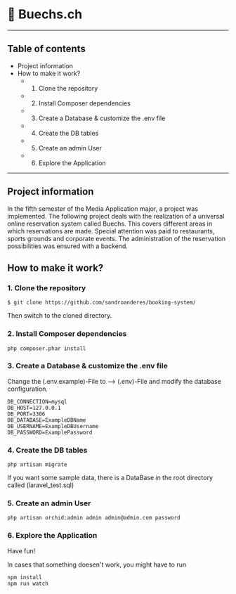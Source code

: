 # 🚀 Buechs.ch
 
---
 ## Table of contents

* Project information
* How to make it work?
    * 1. Clone the repository
    * 2. Install Composer dependencies
    * 3. Create a Database & customize the .env file
    * 4. Create the DB tables
    * 5. Create an admin User
    * 6. Explore the Application
---

## Project information
In the fifth semester of the Media Application major, a project was implemented. The following project deals with the realization of a universal online reservation system called Buechs. This covers different areas in which reservations are made. Special attention was paid to restaurants, sports grounds and corporate events.
The administration of the reservation possibilities was ensured with a backend.

## How to make it work?
### 1. Clone the repository
```
$ git clone https://github.com/sandroanderes/booking-system/
```
Then switch to the cloned directory.

### 2. Install Composer dependencies
```
php composer.phar install
```

### 3. Create a Database & customize the .env file
Change the (.env.example)-File to --> (.env)-File and modify the database configuration.

```
DB_CONNECTION=mysql
DB_HOST=127.0.0.1
DB_PORT=3306
DB_DATABASE=ExampleDBName
DB_USERNAME=ExampleDBUsername
DB_PASSWORD=ExamplePassword
```

### 4. Create the DB tables
```
php artisan migrate
```
If you want some sample data, there is a DataBase in the root directory called (laravel_test.sql)

### 5. Create an admin User
```
php artisan orchid:admin admin admin@admin.com password
```

### 6. Explore the Application
Have fun!

In cases that something doesen't work, you might have to run 
```
npm install
npm run watch
```
